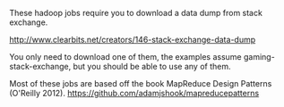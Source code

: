 These hadoop jobs require you to download a data dump from stack exchange.

http://www.clearbits.net/creators/146-stack-exchange-data-dump

You only need to download one of them, the examples assume gaming-stack-exchange, but you should be able to use any of them.


Most of these jobs are based off the book MapReduce Design Patterns (O'Reilly 2012). https://github.com/adamjshook/mapreducepatterns
